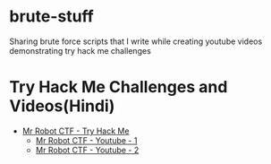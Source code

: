 # brute-stuff
Sharing brute force scripts that I write while creating youtube videos demonstrating try hack me challenges

# Try Hack Me Challenges and Videos(Hindi)
- [Mr Robot CTF - Try Hack Me](https://www.tryhackme.com/room/mrrobot)
    - [Mr Robot CTF - Youtube - 1](https://youtu.be/u4CTGT30ZZs)
    - [Mr Robot CTF - Youtube - 2]()
